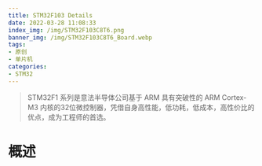 ```yaml
---
title: STM32F103 Details
date: 2022-03-28 11:08:33
index_img: /img/STM32F103C8T6.png
banner_img: /img/STM32F103C8T6_Board.webp
tags:
- 原创
- 单片机
categories: 
- STM32
---
```


> STM32F1 系列是意法半导体公司基于 ARM 具有突破性的 ARM Cortex-M3 内核的32位微控制器，凭借自身高性能，低功耗，低成本，高性价比的优点，成为工程师的首选。

# 概述



## 